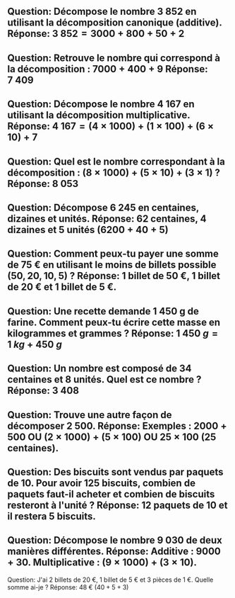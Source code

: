 Question: Décompose le nombre $3\ 852$ en utilisant la décomposition canonique (additive).
Réponse: $3\ 852 = 3000 + 800 + 50 + 2$
---
Question: Retrouve le nombre qui correspond à la décomposition : $7000 + 400 + 9$
Réponse: $7\ 409$
---
Question: Décompose le nombre $4\ 167$ en utilisant la décomposition multiplicative.
Réponse: $4\ 167 = (4 \times 1000) + (1 \times 100) + (6 \times 10) + 7$
---
Question: Quel est le nombre correspondant à la décomposition : $(8 \times 1000) + (5 \times 10) + (3 \times 1)$ ?
Réponse: $8\ 053$
---
Question: Décompose $6\ 245$ en centaines, dizaines et unités.
Réponse: $62$ centaines, $4$ dizaines et $5$ unités ($6200 + 40 + 5$)
---
Question: Comment peux-tu payer une somme de $75$ € en utilisant le moins de billets possible ($50, 20, 10, 5$) ?
Réponse: $1$ billet de $50$ €, $1$ billet de $20$ € et $1$ billet de $5$ €.
---
Question: Une recette demande $1\ 450$ g de farine. Comment peux-tu écrire cette masse en kilogrammes et grammes ?
Réponse: $1\ 450\ g = 1\ kg + 450\ g$
---
Question: Un nombre est composé de $34$ centaines et $8$ unités. Quel est ce nombre ?
Réponse: $3\ 408$
---
Question: Trouve une autre façon de décomposer $2\ 500$.
Réponse: Exemples : $2000 + 500$ OU $(2 \times 1000) + (5 \times 100)$ OU $25 \times 100$ (25 centaines).
---
Question: Des biscuits sont vendus par paquets de $10$. Pour avoir $125$ biscuits, combien de paquets faut-il acheter et combien de biscuits resteront à l'unité ?
Réponse: $12$ paquets de $10$ et il restera $5$ biscuits.
---
Question: Décompose le nombre $9\ 030$ de deux manières différentes.
Réponse: Additive : $9000 + 30$. Multiplicative : $(9 \times 1000) + (3 \times 10)$.
---
Question: J'ai 2 billets de 20 €, 1 billet de 5 € et 3 pièces de 1 €. Quelle somme ai-je ?
Réponse: $48$ € ($40 + 5 + 3$)
